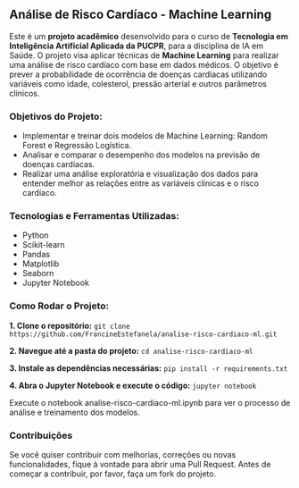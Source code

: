 ## Análise de Risco Cardíaco - Machine Learning
Este é um **projeto acadêmico** desenvolvido para o curso de **Tecnologia em Inteligência Artificial Aplicada da PUCPR**, para a disciplina de IA em Saúde. O projeto visa aplicar técnicas de **Machine Learning** para realizar uma análise de risco cardíaco com base em dados médicos. O objetivo é prever a probabilidade de ocorrência de doenças cardíacas utilizando variáveis como idade, colesterol, pressão arterial e outros parâmetros clínicos.

### **Objetivos do Projeto:**
* Implementar e treinar dois modelos de Machine Learning: Random Forest e Regressão Logística.
* Analisar e comparar o desempenho dos modelos na previsão de doenças cardíacas.
* Realizar uma análise exploratória e visualização dos dados para entender melhor as relações entre as variáveis clínicas e o risco cardíaco.

### **Tecnologias e Ferramentas Utilizadas:**
* Python
* Scikit-learn
* Pandas
* Matplotlib
* Seaborn
* Jupyter Notebook

### **Como Rodar o Projeto:**

**1. Clone o repositório:**
`git clone https://github.com/FrancineEstefanela/analise-risco-cardiaco-ml.git`

**2. Navegue até a pasta do projeto:**
`cd analise-risco-cardiaco-ml`

**3. Instale as dependências necessárias:**
`pip install -r requirements.txt`

**4. Abra o Jupyter Notebook e execute o código:**
`jupyter notebook`

Execute o notebook analise-risco-cardiaco-ml.ipynb para ver o processo de análise e treinamento dos modelos.

### **Contribuições**
Se você quiser contribuir com melhorias, correções ou novas funcionalidades, fique à vontade para abrir uma Pull Request. Antes de começar a contribuir, por favor, faça um fork do projeto.
